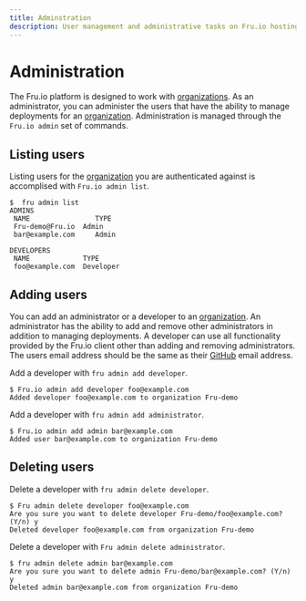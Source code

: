 ```yaml
---
title: Adminstration
description: User management and administrative tasks on Fru.io hosting
---
```

# Administration

The Fru.io platform is designed to work with [organizations](organizations.md). As an administrator, you can administer the users that have the ability to manage deployments for an [organization](organizations.md). Administration is managed through the `Fru.io admin` set of commands.

## Listing users
Listing users for the [organization](organizations.md) you are authenticated against is accomplised with `Fru.io admin list`.

```
$  fru admin list
ADMINS
 NAME                TYPE
 Fru-demo@Fru.io  Admin
 bar@example.com     Admin

DEVELOPERS
 NAME             TYPE
 foo@example.com  Developer
```

## Adding users
You can add an administrator or a developer to an [organization](organizations.md). An administrator has the ability to add and remove other administrators in addition to managing deployments. A developer can use all functionality provided by the Fru.io client other than adding and removing administrators. The users email address should be the same as their [GitHub](github.md) email address.

Add a developer with `fru admin add developer`.

```
$ Fru.io admin add developer foo@example.com
Added developer foo@example.com to organization Fru-demo
```

Add a developer with `fru admin add administrator`.

```
$ Fru.io admin add admin bar@example.com
Added user bar@example.com to organization Fru-demo
```

## Deleting users
Delete a developer with `fru admin delete developer`.

```
$ Fru admin delete developer foo@example.com
Are you sure you want to delete developer Fru-demo/foo@example.com? (Y/n) y
Deleted developer foo@example.com from organization Fru-demo
```

Delete a developer with `Fru admin delete administrator`.

```
$ fru admin delete admin bar@example.com
Are you sure you want to delete admin Fru-demo/bar@example.com? (Y/n) y
Deleted admin bar@example.com from organization Fru-demo
```
